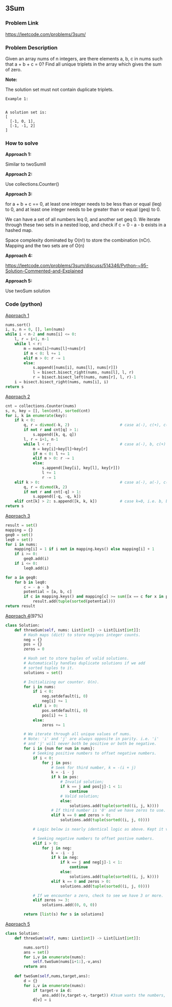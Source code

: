 ## 3Sum

### Problem Link

https://leetcode.com/problems/3sum/

### Problem Description 

Given an array nums of n integers, are there elements a, b, c in nums such that a + b + c = 0? Find all unique triplets in the array which gives the sum of zero.

**Note:**

The solution set must not contain duplicate triplets.

```
Example 1: 


A solution set is:
[
  [-1, 0, 1],
  [-1, -1, 2]
]

```


### How to solve 

**Approach 1:** 

Similar to twoSumII 

**Approach 2:** 

Use collections.Counter()

**Approach 3:** 

for a + b + c == 0, at least one integer needs to be less than or equal (leq) to 0, and at least one integer needs to be greater than or equal (geq) to 0.

We can have a set of all numbers leq 0, and another set geq 0. We iterate through these two sets in a nested loop, and check if c = 0 - a - b exists in a hashed map.

Space complexity dominated by O(n!) to store the combination (nCr). Mapping and the two sets are of O(n)

**Approach 4:** 

https://leetcode.com/problems/3sum/discuss/514346/Python-~95-Solution-Commented-and-Explained

**Approach 5:** 

Use twoSum solution

### Code (python)

[Approach 1](https://github.com/yanray/leetcode/blob/master/medium/0015_3Sum/0015_3Sum1.py)

```python
nums.sort()
i, s, n = 0, [], len(nums)
while i < n-2 and nums[i] <= 0:
    l, r = i+1, n-1
    while l < r:
        m = nums[i]+nums[l]+nums[r]
        if m < 0: l += 1
        elif m > 0: r -= 1
        else:
            s.append([nums[i], nums[l], nums[r]])
            l = bisect.bisect_right(nums, nums[l], l, r)
            r = bisect.bisect_left(nums, nums[r], l, r)-1
    i = bisect.bisect_right(nums, nums[i], i)
return s
```

[Approach 2](https://github.com/yanray/leetcode/blob/master/medium/0015_3Sum/0015_3Sum2.py)

```python
cnt = collections.Counter(nums)
s, n, key = [], len(cnt), sorted(cnt)
for i, k in enumerate(key):
    if k < 0:
        q, r = divmod(-k, 2)                      # case a(-), c(+), c(+)
        if not r and cnt[q] > 1:
            s.append([k, q, q])
        l, r = i+1, n-1
        while l < r:                              # case a(-), b, c(+)
            m = key[i]+key[l]+key[r]
            if m < 0: l += 1
            elif m > 0: r -= 1
            else: 
                s.append([key[i], key[l], key[r]])
                l += 1
                r -= 1
    elif k > 0:                                   # case a(-), a(-), c(+)
        q, r = divmod(k, 2)
        if not r and cnt[-q] > 1:
            s.append([-q, -q, k])
    elif cnt[k] > 2: s.append([k, k, k])          # case k=0, i.e. b, b, b
return s
```


[Approach 3](https://github.com/yanray/leetcode/blob/master/medium/0015_3Sum/0015_3Sum3.py)

```python
result = set()
mapping = {}
geq0 = set()
leq0 = set()
for i in nums:
    mapping[i] = 1 if i not in mapping.keys() else mapping[i] + 1
    if i >= 0:
        geq0.add(i)
    if i <= 0:
        leq0.add(i)

for a in geq0:
    for b in leq0:
        c = - a - b
        potential = [a, b, c]
        if c in mapping.keys() and mapping[c] >= sum([x == c for x in potential]):
            result.add(tuple(sorted(potential)))
return result
```

[Approach 4](https://github.com/yanray/leetcode/blob/master/medium/0015_3Sum/0015_3Sum4.py)(97%)

```python
class Solution:
    def threeSum(self, nums: List[int]) -> List[List[int]]:
        # Hash maps (dict) to store neg/pos integer counts.
        neg = {}
        pos = {}
        zeros = 0

        # Hash set to store tuples of valid solutions.
        # Automatically handles duplicate solutions if we add
        # sorted tuples to it.
        solutions = set()

        # Initializing our counter. O(n).
        for i in nums:
            if i < 0:
                neg.setdefault(i, 0)
                neg[i] += 1
            elif i > 0:
                pos.setdefault(i, 0)
                pos[i] += 1
            else:
                zeros += 1

        # We iterate through all unique values of nums.
        # Note: 'i' and 'j' are always opposite in parity. i.e. 'i'
        # and 'j' will never both be positive or both be negative.
        for i in {num for num in nums}:
            # Seeking positive numbers to offset negative numbers.
            if i < 0:
                for j in pos:
                    # Seek for third number, k = -(i + j) 
                    k = -i - j
                    if k in pos:
                        # Invalid solution;
                        if k == j and pos[j]-1 < 1:
                            continue
                        # Valid solution;
                        else:
                            solutions.add(tuple(sorted((i, j, k))))
                    # If third number is '0' and we have zeros to use.
                    elif k == 0 and zeros > 0:
                        solutions.add(tuple(sorted((i, j, 0))))

            # Logic below is nearly identical logic as above. Kept it verbose for readibility.

            # Seeking negative numbers to offset postive numbers.
            elif i > 0:
                for j in neg:
                    k = -i - j
                    if k in neg:
                        if k == j and neg[j]-1 < 1:
                            continue
                        else:
                            solutions.add(tuple(sorted((i, j, k))))
                    elif k == 0 and zeros > 0:
                        solutions.add(tuple(sorted((i, j, 0))))

            # If we encounter a zero, check to see we have 3 or more.
            elif zeros >= 3:
                solutions.add((0, 0, 0))

        return [list(s) for s in solutions]
```

[Approach 5](https://github.com/yanray/leetcode/blob/master/medium/0015_3Sum/0015_3Sum5.py)

```python
class Solution:
    def threeSum(self, nums: List[int]) -> List[List[int]]:

        nums.sort()
        ans = set()
        for i,v in enumerate(nums):
            self.twoSum(nums[i+1:],-v,ans)
        return ans
    
    def twoSum(self,nums,target,ans):
        d = {}
        for i,v in enumerate(nums):
            if target-v in d:
                ans.add((v,target-v,-target)) #3sum wants the numbers, while 2sum wanted the indices
            d[v] = i

```